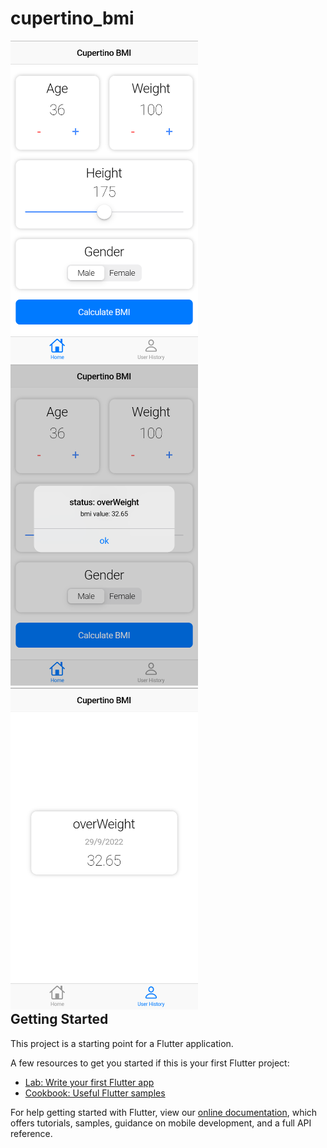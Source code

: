 # cupertino_bmi
<div style='float:left'>
  <img src='assets/screenshot/screenshot-1.png' width=300/>
  <img src='assets/screenshot/screenshot-2.png' width=300/>
  <img src='assets/screenshot/screenshot-3.png' width=300/>
</div>


## Getting Started

This project is a starting point for a Flutter application.

A few resources to get you started if this is your first Flutter project:

- [Lab: Write your first Flutter app](https://flutter.dev/docs/get-started/codelab)
- [Cookbook: Useful Flutter samples](https://flutter.dev/docs/cookbook)

For help getting started with Flutter, view our
[online documentation](https://flutter.dev/docs), which offers tutorials,
samples, guidance on mobile development, and a full API reference.
